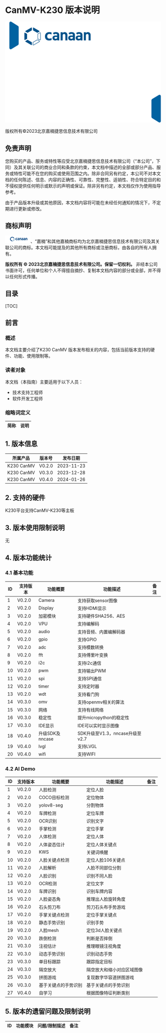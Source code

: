 # CanMV-K230 版本说明

![cover](images/canaan-cover.png)

版权所有©2023北京嘉楠捷思信息技术有限公司

<div style="page-break-after:always"></div>

## 免责声明

您购买的产品、服务或特性等应受北京嘉楠捷思信息技术有限公司（“本公司”，下同）及其关联公司的商业合同和条款的约束，本文档中描述的全部或部分产品、服务或特性可能不在您的购买或使用范围之内。除非合同另有约定，本公司不对本文档的任何陈述、信息、内容的正确性、可靠性、完整性、适销性、符合特定目的和不侵权提供任何明示或默示的声明或保证。除非另有约定，本文档仅作为使用指导参考。

由于产品版本升级或其他原因，本文档内容将可能在未经任何通知的情况下，不定期进行更新或修改。

## 商标声明

![logo](images/logo.png)、“嘉楠”和其他嘉楠商标均为北京嘉楠捷思信息技术有限公司及其关联公司的商标。本文档可能提及的其他所有商标或注册商标，由各自的所有人拥有。

**版权所有 © 2023北京嘉楠捷思信息技术有限公司。保留一切权利。**
非经本公司书面许可，任何单位和个人不得擅自摘抄、复制本文档内容的部分或全部，并不得以任何形式传播。

<div style="page-break-after:always"></div>

## 目录

[TOC]

## 前言

### 概述

本文档主要介绍了K230 CanMV 版本发布相关的内容，包括当前版本支持的硬件、功能、使用限制等。

### 读者对象

本文档（本指南）主要适用于以下人员：

- 技术支持工程师
- 软件开发工程师

### 缩略词定义

| 简称 | 说明 |
| --- | --- |

## 1. 版本信息

| 所属产品 | 版本号 | 发布日期 |
|----------|--------|----------|
| K230 CanMV | V0.2.0 | 2023-11-23 |
| K230 CanMV | V0.3.0 | 2023-12-28 |
| K230 CanMV | V0.4.0 | 2024-01-26 |

## 2. 支持的硬件

K230平台支持CanMV-K230等主板

## 3. 版本使用限制说明

无

## 4. 版本功能统计

### 4.1 基本功能

| ID | 支持版本 | 功能概要 | 功能描述 | 备注 |
| --- | --- | --- | --- | --- |
| 1 | V0.2.0 | Camera | 支持获取sensor图像 | |
| 2 | V0.2.0 | Display | 支持HDMI显示 | |
| 3 | V0.2.0 | 加密模块 | 支持硬件SHA256、AES | |
| 4 | V0.2.0 | VPU | 支持编解码 | |
| 5 | V0.2.0 | audio | 支持音频、内置编解码器 | |
| 6 | V0.2.0 | gpio | 支持GPIO | |
| 7 | V0.2.0 | adc | 支持模数转换 | |
| 8 | V0.2.0 | fft | 支持傅里叶变换 | |
| 9 | V0.2.0 | i2c | 支持i2c通信 | |
| 10 | V0.2.0 | pwm | 支持输出PWM | |
| 11 | V0.2.0 | spi | 支持SPI通信 | |
| 12 | V0.2.0 | timer | 支持定时器 | |
| 13 | V0.2.0 | wdt | 支持看门狗 | |
| 14 | V0.3.0 | omv | 支持openmv相关的算法 | |
| 15 | V0.3.0 | 网络 | 支持有线网络 | |
| 16 | V0.3.0 | 稳定性 | 提升micropython的稳定性 | |
| 17 | V0.3.0 | IDE显示 | IDE可以实时显示图像 | |
| 18 | V0.4.0 | 升级SDK及nncase | SDK升级至V1.3，nncase升级至v2.7 | |
| 19 | V0.4.0 | lvgl | 支持LVGL | |
| 20 | V0.4.0 | wifi | 支持WIFI | |

### 4.2 AI Demo

| ID | 支持版本 | 功能概要 | 功能描述 | 备注 |
| --- | --- | --- | --- | --- |
| 1 | V0.2.0 | 人脸检测 | 定位人脸 | |
| 2 | V0.2.0 | COCO目标检测 | 定位物体 | |
| 3 | V0.2.0 | yolov8-seg | 分割物体 | |
| 4 | V0.2.0 | 车牌检测 | 定位车牌 | |
| 5 | V0.2.0 | OCR识别 | 识别文字 | |
| 6 | V0.2.0 | 手掌检测 | 定位手掌 | |
| 7 | V0.2.0 | 人体检测 | 定位人体 | |
| 8 | V0.2.0 | 人体姿态估计 | 定位人体关键点 | |
| 9 | V0.2.0 | KWS | 关键词唤醒 | |
| 10 | V0.2.0 | 人脸关键点检测 | 定位人脸106关键点 | |
| 11 | V0.2.0 | 人脸解析 | 人脸不同部位分割 | |
| 12 | V0.2.0 | 人脸识别 | 识别不同人脸 | |
| 13 | V0.2.0 | OCR检测 | 定位文字 | |
| 14 | V0.2.0 | 车牌识别 | 识别车牌内容 | |
| 15 | V0.2.0 | 人脸姿态角 | 推理出人脸旋转角度 | |
| 16 | V0.2.0 | 石头剪刀布 | 剪刀石头布手势游戏 | |
| 17 | V0.2.0 | 手掌关键点检测 | 定位手掌关键点 | |
| 18 | V0.2.0 | 静态手势识别 | 识别手势 | |
| 19 | V0.2.0 | 人脸mesh | 定位3d人脸关键点 | |
| 20 | V0.3.0 | 跌倒检测 | 判断是否摔倒 | |
| 21 | V0.3.0 | 注视估计 | 推理眼镜注视角度 | |
| 22 | V0.3.0 | 动态手势识别 | 识别动态手势 | |
| 23 | V0.3.0 | 单目标跟踪 | 跟踪指定目标 | |
| 24 | V0.3.0 | 隔空放大 | 隔空放大和缩小对应区域图像 | |
| 25 | V0.3.0 | 拼图游戏 | 复现数字华容道拼图游戏 | |
| 26 | V0.3.0 | 基于关键点的手势识别 | 基于关键点的手势识别 | |
| 27 | V0.4.0 | 自学习 | 根据图像特征判断类别 | |

## 5. 版本的遗留问题及限制说明

| ID | 功能模块 | 问题/限制描述 | 备注 |
| --- | --- | --- | --- |
